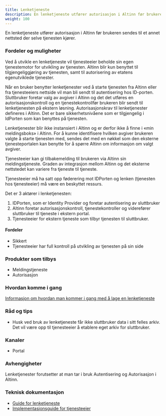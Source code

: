 ```yaml
---
title: Lenketjeneste
description: En lenketjeneste utfører autorisasjon i Altinn før brukeren sendes til et annet nettsted der selve tjenesten kjører.
weight: 100
---
```


En lenketjeneste utfører autorisasjon i Altinn før brukeren sendes til et annet nettsted der selve tjenesten kjører.


### Fordeler og muligheter
Ved å utvikle en lenketjeneste vil tjenesteeier beholde sin egen tjenestemotor for utvikling av tjenesten.
Altinn blir kun benyttet til tilgjengeliggjøring av tjenesten, samt til autorisering av etatens egenutviklede tjenester.

Når en bruker benytter lenketjenester ved å starte tjenesten fra Altinn eller fra tjenesteeiers nettside vil man bli sendt til autentisering hos ID-porten.
Sluttbruker foretar valg av avgiver i Altinn og det det utføres en autorisasjonskontroll og en tjenestekontrollfør brukeren
blir sendt til lenketjenesten på ekstern løsning. Autorisasjonskrav til lenketjenester defineres i Altinn.
Det er bare sikkerhetsnivåene som er tilgjengelig i IdPorten som kan benyttes på tjenesten.

Lenketjenester blir ikke instansiert i Altinn og er derfor ikke å finne i «min meldingsboks» i Altinn.
For å kunne identifisere hvilken avgiver brukeren valgte å starte tjenesten med, sendes det med en nøkkel som
den eksterne tjenesteportalen kan benytte for å spørre Altinn om informasjon om valgt avgiver.

Tjenesteeier kan gi tilbakemelding til brukeren via Altinn sin meldingstjeneste.
Graden av integrasjon mellom Altinn og det eksterne nettstedet kan variere fra tjeneste til tjeneste.

Tjenesteeier må ha satt opp føderering mot IDPorten og lenken (tjenesten hos tjenesteeier) må være en beskyttet ressurs.

Det er 3 aktører i lenketjenesten:

 1. IDPorten, som er Identity Provider og foretar autentisering av sluttbruker
 2. Altinn foretar autorisasjonskontroll, tjenestekontroller og viderefører sluttbruker til tjeneste i ekstern portal.
 3. Tjenesteeier for ekstern tjeneste som tilbyr tjenesten til sluttbruker.   

#### Fordeler
 - Sikkert
 - Tjenesteeier har full kontroll på utvikling av tjenesten på sin side


### Produkter som tilbys
 - Meldingstjeneste
 - Autorisasjon

### Hvordan komme i gang
[Informasjon om hvordan man kommer i gang med å lage en lenketjeneste](https://altinnett.brreg.no/no/Tjenesteutvikling/Hvordan-utvikle-tjenester/Lenketjeneste/)

### Råd og tips
 - Husk ved bruk av lenketjeneste får ikke sluttbruker data i sitt felles arkiv. Det vil være opp til tjenesteeier å etablere eget arkiv for sluttbruker.

### Kanaler
 - Portal

### Avhengigheter
Lenketjenester forutsetter at man tar i bruk Autentisering og Autorisasjon i Altinn.

### Teknisk dokumentasjon
 - [Guide for lenketjeneste](/docs/guides/tjenesteeier/lenketjenester/)
 - [Implementasjonsguide for tjenesteeier](/docs/guides/tjenesteeier/)